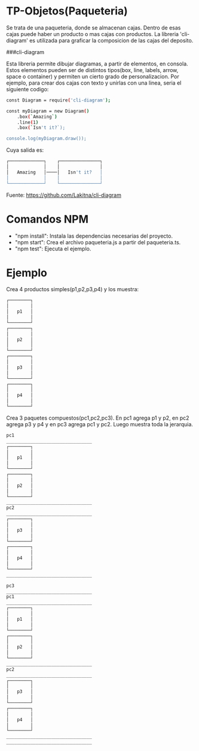 # TP-Objetos(Paqueteria)

Se trata de una paqueteria, donde se almacenan cajas. Dentro de esas cajas puede haber un producto o mas cajas con productos.
La libreria 'cli-diagram' es utilizada para graficar la composicion de las cajas del deposito.

###cli-diagram

Esta libreria permite dibujar diagramas, a partir de elementos, en consola. Estos elementos pueden ser de distintos tipos(box,
line, labels, arrow, space o container) y permiten un cierto grado de personalizacion.
Por ejemplo, para crear dos cajas con texto y unirlas con una linea, seria el siguiente codigo:

```sh
const Diagram = require('cli-diagram');

const myDiagram = new Diagram()
    .box(`Amazing`)
    .line(1)
    .box(`Isn't it?`);

console.log(myDiagram.draw());
```
Cuya salida es:

```sh
┌─────────────┐    ┌───────────────┐
│             │    │               │
│   Amazing   │────│   Isn't it?   │
│             │    │               │
└─────────────┘    └───────────────┘
```
Fuente: https://github.com/Lakitna/cli-diagram


# Comandos NPM
- "npm install": Instala las dependencias necesarias del proyecto.
- "npm start": Crea el archivo paqueteria.js a partir del paqueteria.ts.
- "npm test": Ejecuta el ejemplo.

# Ejemplo

Crea 4 productos simples(p1,p2,p3,p4) y los muestra:
```sh
┌────────┐
│        │
│   p1   │
│        │
└────────┘
┌────────┐
│        │
│   p2   │
│        │
└────────┘
┌────────┐
│        │
│   p3   │
│        │
└────────┘
┌────────┐
│        │
│   p4   │
│        │
└────────┘
```
Crea 3 paquetes compuestos(pc1,pc2,pc3). En pc1 agrega p1 y p2, en pc2 agrega p3 y p4 y en pc3 agrega pc1 y pc2. Luego muestra toda la jerarquia.
```sh
pc1
________________________________
┌────────┐
│        │
│   p1   │
│        │
└────────┘
┌────────┐
│        │
│   p2   │
│        │
└────────┘
________________________________
pc2
________________________________
┌────────┐
│        │
│   p3   │
│        │
└────────┘
┌────────┐
│        │
│   p4   │
│        │
└────────┘
________________________________

pc3
________________________________
pc1
________________________________
┌────────┐
│        │
│   p1   │
│        │
└────────┘
┌────────┐
│        │
│   p2   │
│        │
└────────┘
________________________________
pc2
________________________________
┌────────┐
│        │
│   p3   │
│        │
└────────┘
┌────────┐
│        │
│   p4   │
│        │
└────────┘
________________________________
________________________________
```
